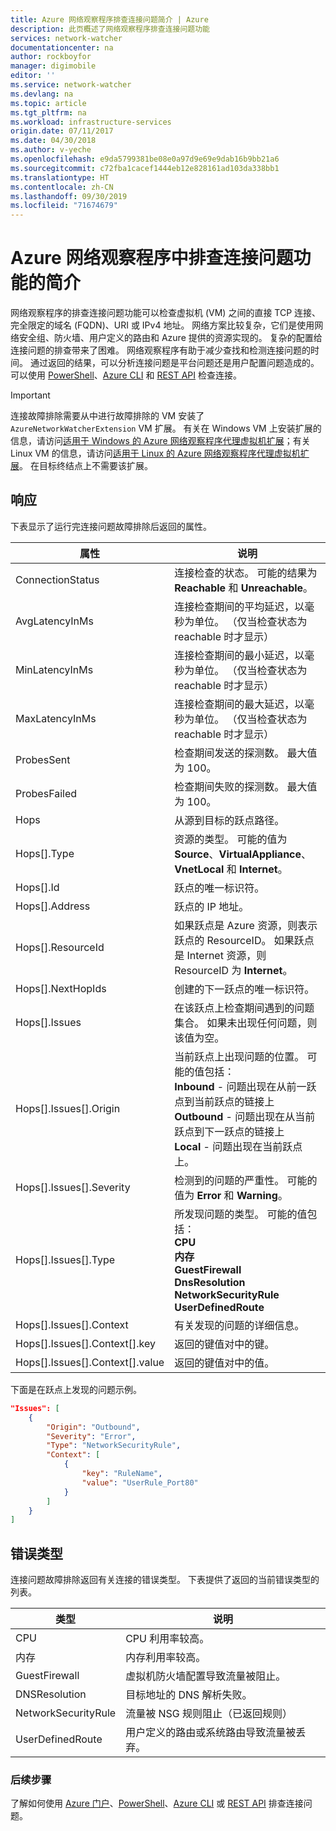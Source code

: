 ```yaml
---
title: Azure 网络观察程序排查连接问题简介 | Azure
description: 此页概述了网络观察程序排查连接问题功能
services: network-watcher
documentationcenter: na
author: rockboyfor
manager: digimobile
editor: ''
ms.service: network-watcher
ms.devlang: na
ms.topic: article
ms.tgt_pltfrm: na
ms.workload: infrastructure-services
origin.date: 07/11/2017
ms.date: 04/30/2018
ms.author: v-yeche
ms.openlocfilehash: e9da5799381be08e0a97d9e69e9dab16b9bb21a6
ms.sourcegitcommit: c72fba1cacef1444eb12e828161ad103da338bb1
ms.translationtype: HT
ms.contentlocale: zh-CN
ms.lasthandoff: 09/30/2019
ms.locfileid: "71674679"
---
```

# <a name="introduction-to-connection-troubleshoot-in-azure-network-watcher"></a>Azure 网络观察程序中排查连接问题功能的简介

网络观察程序的排查连接问题功能可以检查虚拟机 (VM) 之间的直接 TCP 连接、完全限定的域名 (FQDN)、URI 或 IPv4 地址。 网络方案比较复杂，它们是使用网络安全组、防火墙、用户定义的路由和 Azure 提供的资源实现的。 复杂的配置给连接问题的排查带来了困难。 网络观察程序有助于减少查找和检测连接问题的时间。 通过返回的结果，可以分析连接问题是平台问题还是用户配置问题造成的。 可以使用 [PowerShell](network-watcher-connectivity-powershell.md)、[Azure CLI](network-watcher-connectivity-cli.md) 和 [REST API](network-watcher-connectivity-rest.md) 检查连接。

> [!IMPORTANT]
> 连接故障排除需要从中进行故障排除的 VM 安装了 `AzureNetworkWatcherExtension` VM 扩展。 有关在 Windows VM 上安装扩展的信息，请访问[适用于 Windows 的 Azure 网络观察程序代理虚拟机扩展](../virtual-machines/windows/extensions-nwa.md?toc=%2fazure%2fnetwork-watcher%2ftoc.json)；有关 Linux VM 的信息，请访问[适用于 Linux 的 Azure 网络观察程序代理虚拟机扩展](../virtual-machines/linux/extensions-nwa.md?toc=%2fazure%2fnetwork-watcher%2ftoc.json)。 在目标终结点上不需要该扩展。

## <a name="response"></a>响应

下表显示了运行完连接问题故障排除后返回的属性。

|属性  |说明  |
|---------|---------|
|ConnectionStatus     | 连接检查的状态。 可能的结果为 **Reachable** 和 **Unreachable**。        |
|AvgLatencyInMs     | 连接检查期间的平均延迟，以毫秒为单位。 （仅当检查状态为 reachable 时才显示）        |
|MinLatencyInMs     | 连接检查期间的最小延迟，以毫秒为单位。 （仅当检查状态为 reachable 时才显示）        |
|MaxLatencyInMs     | 连接检查期间的最大延迟，以毫秒为单位。 （仅当检查状态为 reachable 时才显示）        |
|ProbesSent     | 检查期间发送的探测数。 最大值为 100。        |
|ProbesFailed     | 检查期间失败的探测数。 最大值为 100。        |
|Hops     | 从源到目标的跃点路径。        |
|Hops[].Type     | 资源的类型。 可能的值为 **Source**、**VirtualAppliance**、**VnetLocal** 和 **Internet**。        |
|Hops[].Id | 跃点的唯一标识符。|
|Hops[].Address | 跃点的 IP 地址。|
|Hops[].ResourceId | 如果跃点是 Azure 资源，则表示跃点的 ResourceID。 如果跃点是 Internet 资源，则 ResourceID 为 **Internet**。 |
|Hops[].NextHopIds | 创建的下一跃点的唯一标识符。|
|Hops[].Issues | 在该跃点上检查期间遇到的问题集合。 如果未出现任何问题，则该值为空。|
|Hops[].Issues[].Origin | 当前跃点上出现问题的位置。 可能的值包括：<br/> **Inbound** - 问题出现在从前一跃点到当前跃点的链接上<br/>**Outbound** - 问题出现在从当前跃点到下一跃点的链接上<br/>**Local** - 问题出现在当前跃点上。|
|Hops[].Issues[].Severity | 检测到的问题的严重性。 可能的值为 **Error** 和 **Warning**。 |
|Hops[].Issues[].Type |所发现问题的类型。 可能的值包括： <br/>**CPU**<br/>**内存**<br/>**GuestFirewall**<br/>**DnsResolution**<br/>**NetworkSecurityRule**<br/>**UserDefinedRoute** |
|Hops[].Issues[].Context |有关发现的问题的详细信息。|
|Hops[].Issues[].Context[].key |返回的键值对中的键。|
|Hops[].Issues[].Context[].value |返回的键值对中的值。|

下面是在跃点上发现的问题示例。

```json
"Issues": [
    {
        "Origin": "Outbound",
        "Severity": "Error",
        "Type": "NetworkSecurityRule",
        "Context": [
            {
                "key": "RuleName",
                "value": "UserRule_Port80"
            }
        ]
    }
]
```
## <a name="fault-types"></a>错误类型

连接问题故障排除返回有关连接的错误类型。 下表提供了返回的当前错误类型的列表。

|类型  |说明  |
|---------|---------|
|CPU     | CPU 利用率较高。       |
|内存     | 内存利用率较高。       |
|GuestFirewall     | 虚拟机防火墙配置导致流量被阻止。        |
|DNSResolution     | 目标地址的 DNS 解析失败。        |
|NetworkSecurityRule    | 流量被 NSG 规则阻止（已返回规则）        |
|UserDefinedRoute|用户定义的路由或系统路由导致流量被丢弃。 |

### <a name="next-steps"></a>后续步骤

了解如何使用 [Azure 门户](network-watcher-connectivity-portal.md)、[PowerShell](network-watcher-connectivity-powershell.md)、[Azure CLI](network-watcher-connectivity-cli.md) 或 [REST API](network-watcher-connectivity-rest.md) 排查连接问题。
<!--Update_Description: update link, wording update -->